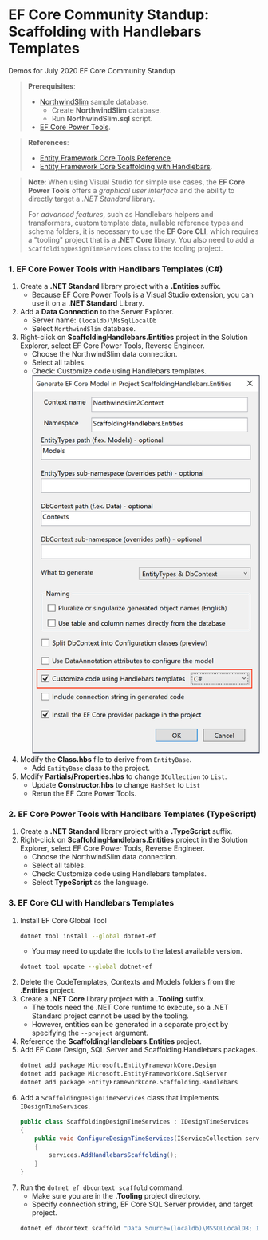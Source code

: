 # EF Core Community Standup: Scaffolding with Handlebars Templates

Demos for July 2020 EF Core Community Standup

> **Prerequisites**:
> - [NorthwindSlim](https://github.com/TrackableEntities/northwind-slim) sample database.
>   - Create **NorthwindSlim** database.
>   - Run **NorthwindSlim.sql** script.
> - [EF Core Power Tools](https://github.com/ErikEJ/EFCorePowerTools/wiki).

> **References**:
> - [Entity Framework Core Tools Reference](https://docs.microsoft.com/en-us/ef/core/miscellaneous/cli/dotnet).
> - [Entity Framework Core Scaffolding with Handlebars](https://github.com/TrackableEntities/EntityFrameworkCore.Scaffolding.Handlebars).

> **Note**: When using Visual Studio for simple use cases, the **EF Core Power Tools** offers a _graphical user interface_ and the ability to directly target a _.NET Standard_ library.
> 
> For _advanced features_, such as Handlebars helpers and transformers, custom template data, nullable reference types and schema folders, it is necessary to use the **EF Core CLI**, which requires a "tooling" project that is a **.NET Core** library. You also need to add a `ScaffoldingDesignTimeServices` class to the tooling project.

### 1. EF Core Power Tools with Handlbars Templates (C#)

1. Create a **.NET Standard** library project with a **.Entities** suffix.
   - Because EF Core Power Tools is a Visual Studio extension, you can use it on a **.NET Standard** Library.
2. Add a **Data Connection** to the Server Explorer.
   - Server name: `(localdb)\MsSqlLocalDb`
   - Select `NorthwindSlim` database.
3. Right-click on **ScaffoldingHandlebars.Entities** project in the Solution Explorer, select EF Core Power Tools, Reverse Engineer.
   - Choose the NorthwindSlim data connection.
   - Select all tables.
   - Check: Customize code using Handlebars templates.
    ![efcpt-rev-eng](images/efcpt-rev-eng.png)
4. Modify the **Class.hbs** file to derive from `EntityBase`.
   - Add `EntityBase` class to the project.
5. Modify **Partials/Properties.hbs** to change `ICollection` to `List`.
   - Update **Constructor.hbs** to change `HashSet` to `List`
   - Rerun the EF Core Power Tools.

### 2. EF Core Power Tools with Handlbars Templates (TypeScript)

1. Create a **.NET Standard** library project with a **.TypeScript** suffix.
2. Right-click on **ScaffoldingHandlebars.Entities** project in the Solution Explorer, select EF Core Power Tools, Reverse Engineer.
   - Choose the NorthwindSlim data connection.
   - Select all tables.
   - Check: Customize code using Handlebars templates.
   - Select **TypeScript** as the language.

### 3. EF Core CLI with Handlebars Templates

1. Install EF Core Global Tool
    ```bash
    dotnet tool install --global dotnet-ef
    ```
   - You may need to update the tools to the latest available version.
    ```bash
    dotnet tool update --global dotnet-ef
    ```
2. Delete the CodeTemplates, Contexts and Models folders from the **.Entities** project.
3. Create a **.NET Core** library project with a **.Tooling** suffix.
   - The tools need the .NET Core runtime to execute, so a .NET Standard project cannot be used by the tooling.
   - However, entities can be generated in a separate project by specifying the `--project` argument.
4. Reference the **ScaffoldingHandlebars.Entities** project.
5. Add EF Core Design, SQL Server and Scaffolding.Handlebars packages.
    ```bash
    dotnet add package Microsoft.EntityFrameworkCore.Design
    dotnet add package Microsoft.EntityFrameworkCore.SqlServer
    dotnet add package EntityFrameworkCore.Scaffolding.Handlebars
    ```
6. Add a `ScaffoldingDesignTimeServices` class that implements `IDesignTimeServices`.
    ```csharp
    public class ScaffoldingDesignTimeServices : IDesignTimeServices
    {
        public void ConfigureDesignTimeServices(IServiceCollection services)
        {
            services.AddHandlebarsScaffolding();
        }
    }
    ```
7. Run the `dotnet ef dbcontext scaffold` command.
   - Make sure you are in the **.Tooling** project directory.
   - Specify connection string, EF Core SQL Server provider, and target project.
    ```bash
    dotnet ef dbcontext scaffold "Data Source=(localdb)\MSSQLLocalDB; Initial Catalog=NorthwindSlim; Integrated Security=True" Microsoft.EntityFrameworkCore.SqlServer -o Models -c NorthwindSlimContext --context-dir Contexts --project ../ScaffoldingHandlebars.Entities --force
    ```
